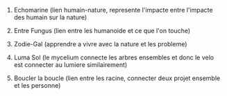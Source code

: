 1. Echomarine (lien humain-nature, represente l'impacte entre l'impacte des humain sur la nature)

2. Entre Fungus (lien entre les humanoide et ce que l'on touche)
 
3. Zodie-Gal (apprendre a vivre avec la nature et les probleme)
 
4. Luma Sol (le mycelium connecte les arbres ensembles et donc le velo est connecter au lumiere similairement)
 
5. Boucler la boucle (lien entre les racine, connecter deux projet ensemble et les personne)
